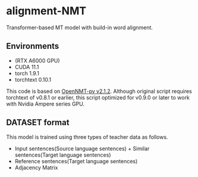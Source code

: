 # alignment-NMT

Transformer-based MT model with build-in word alignment.

## Environments
- (RTX A6000 GPU)
- CUDA 11.1
- torch 1.9.1
- torchtext 0.10.1

This code is based on [OpenNMT-py v2.1.2](https://github.com/OpenNMT/OpenNMT-py/releases/tag/2.1.2). 
Although original script requires torchtext of v0.8.1 or earlier,
this script optimized for v0.9.0 or later to work with Nvidia Ampere series GPU.

## DATASET format
This model is trained using three types of teacher data as follows.
- Input sentences(Source language sentences) + Similar sentences(Target language sentences)
- Reference sentences(Target language sentences)
- Adjacency Matrix